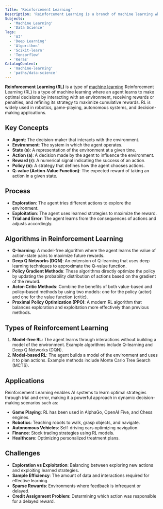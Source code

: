 ```yaml
---
Title: 'Reinforcement Learning'
Description: 'Reinforcement Learning is a branch of machine learning where an agent learns optimal decision-making by interacting with an environment and receiving feedback in the form of rewards.'
Subjects:
  - 'Machine Learning'
  - 'Data Science'
Tags:
  - 'AI'
  - 'Deep Learning'
  - 'Algorithms'
  - 'Scikit-learn'
  - 'Tensorflow'
  - 'Keras'
CatalogContent:
  - 'machine-learning'
  - 'paths/data-science'
---
```


**Reinforcement Learning (RL)** is a type of [machine learning](https://www.codecademy.com/resources/docs/ai/machine-learning) Reinforcement Learning (RL) is a type of machine learning where an agent learns to make optimal decisions by interacting with an environment, receiving rewards or penalties, and refining its strategy to maximize cumulative rewards. RL is widely used in robotics, game-playing, autonomous systems, and decision-making applications.

## Key Concepts

- **Agent**: The decision-maker that interacts with the environment.
- **Environment**: The system in which the agent operates.
- **State (s)**: A representation of the environment at a given time.
- **Action (a)**: A decision made by the agent to influence the environment.
- **Reward (r)**: A numerical signal indicating the success of an action.
- **Policy (π)**: A strategy that defines how the agent chooses actions.
- **Q-value (Action-Value Function)**: The expected reward of taking an action in a given state.

## Process

- **Exploration**: The agent tries different actions to explore the environment.
- **Exploitation**: The agent uses learned strategies to maximize the reward.
- **Trial and Error**: The agent learns from the consequences of actions and adjusts accordingly.

## Algorithms in Reinforcement Learning

- **Q-learning**: A model-free algorithm where the agent learns the value of action-state pairs to maximize future rewards.
- **Deep Q Networks (DQN)**: An extension of Q-learning that uses deep learning techniques to approximate the Q-value function.
- **Policy Gradient Methods**: These algorithms directly optimize the policy by updating the probability distribution of actions based on the gradient of the reward.
- **Actor-Critic Methods**: Combine the benefits of both value-based and policy-based methods by using two models: one for the policy (actor) and one for the value function (critic).
- **Proximal Policy Optimization (PPO)**: A modern RL algorithm that balances exploration and exploitation more effectively than previous methods.

## Types of Reinforcement Learning

1. **Model-free RL**: The agent learns through interactions without building a model of the environment. Example algorithms include Q-learning and Deep Q Networks (DQN).
2. **Model-based RL**: The agent builds a model of the environment and uses it to plan actions. Example methods include Monte Carlo Tree Search (MCTS).

## Applications

Reinforcement Learning enables AI systems to learn optimal strategies through trial and error, making it a powerful approach in dynamic decision-making scenarios such as:

- **Game Playing**: RL has been used in AlphaGo, OpenAI Five, and Chess engines.
- **Robotics**: Teaching robots to walk, grasp objects, and navigate.
- **Autonomous Vehicles**: Self-driving cars optimizing navigation.
- **Finance**: Stock trading strategies using RL models.
- **Healthcare**: Optimizing personalized treatment plans.

## Challenges

- **Exploration vs Exploitation**: Balancing between exploring new actions and exploiting learned strategies.
- **Sample Efficiency**: The amount of data and interactions required for effective learning.
- **Sparse Rewards**: Environments where feedback is infrequent or delayed.
- **Credit Assignment Problem**: Determining which action was responsible for a delayed reward.
